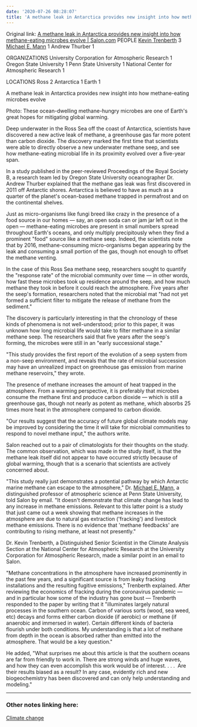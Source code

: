 ```yaml
---
date: '2020-07-26 08:28:07'
title: 'A methane leak in Antarctica provides new insight into how methane-eating microbes evolve'
---
```

Original link: [A methane leak in Antarctica provides new insight into how methane-eating microbes evolve &#124; Salon.com](https://www.salon.com/2020/07/24/a-methane-leak-in-antarctica-provides-new-insight-into-how-methane-eating-microbes-evolve/)
PEOPLE
[Kevin Trenberth](/Kevin-Trenberth)                3
[Michael E. Mann](/Michael-E.-Mann)                1
Andrew Thurber                 1

ORGANIZATIONS
University Corporation for Atmospheric Research 1
Oregon State University        1
Penn State University          1
National Center for Atmospheric Research 1

LOCATIONS
Ross                           2
Antarctica                     1
Earth                          1

A methane leak in Antarctica provides new insight into how methane-eating microbes evolve

Photo: These ocean-dwelling methane-hungry microbes are one of Earth's great hopes
for mitigating global warming.

Deep underwater in the Ross Sea off the coast of Antarctica, scientists
have discovered a new active leak of methane, a greenhouse gas far more
potent than carbon dioxide. The discovery marked the first time that
scientists were able to directly observe a new underwater methane seep, and
see how methane-eating microbial life in its proximity evolved over a
five-year span. 

In a study published in the peer-reviewed Proceedings of the Royal
Society B, a research team led by Oregon State University
oceanographer Dr. Andrew Thurber explained that the methane gas leak was
first discovered in 2011 off Antarctic shores. Antarctica is believed to
have as much as a quarter of the planet's ocean-based methane trapped in
permafrost and on the continental shelves.

Just as micro-organisms like fungi breed like crazy in the presence of a
food source in our homes — say, an open soda can or jam jar left out in
the open — methane-eating microbes are present in small numbers spread
throughout Earth's oceans, and only multiply precipitously when they find
a prominent "food" source like a methane seep. Indeed, the scientists note
that by 2016, methane-consuming micro-organisms began appearing by the leak
and consuming a small portion of the gas, though not enough to offset the
methane venting. 

In the case of this Ross Sea methane seep, researchers sought to quantify
the "response rate" of the microbial community over time — in other
words, how fast these microbes took up residence around the seep, and how
much methane they took in before it could reach the atmosphere. Five years
after the seep's formation, researchers noted that the microbial mat "had
not yet formed a sufficient filter to mitigate the release of methane from
the sediment."

The discovery is particularly interesting in that the chronology of these
kinds of phenomena is not well-understood; prior to this paper, it was
unknown how long microbial life would take to filter methane in a similar
methane seep. The researchers said that five years after the seep's
forming, the microbes were still in an "early successional stage."

"This study provides the first report of the evolution of a seep system
from a non-seep environment, and reveals that the rate of microbial
succession may have an unrealized impact on greenhouse gas emission from
marine methane reservoirs," they wrote.

The presence of methane increases the amount of heat trapped in the
atmosphere. From a warming perspective, it is preferably that microbes
consume the methane first and produce carbon dioxide — which is still a
greenhouse gas, though not nearly as potent as methane, which absorbs 25
times more heat in the atmosphere compared to carbon dioxide.

"Our results suggest that the accuracy of future global climate models may
be improved by considering the time it will take for microbial communities
to respond to novel methane input," the authors write.

Salon reached out to a pair of climatologists for their thoughts on the
study. The common observation, which was made in the study itself, is that
the methane leak itself did not appear to have occurred strictly because of
global warming, though that is a scenario that scientists are actively
concerned about. 

"This study really just demonstrates a potential pathway by which Antarctic
marine methane can escape to the atmosphere," Dr. [Michael E. Mann](/Michael-E.-Mann), a
distinguished professor of atmospheric science at Penn State University,
told Salon by email. "It doesn't demonstrate that climate change has lead
to any increase in methane emissions. Relevant to this latter point is a
study that just came out a week showing that methane increases in the
atmosphere are due to natural gas extraction ('fracking') and livestock
methane emissions. There is no evidence that 'methane feedbacks' are
contributing to rising methane, at least not presently."

Dr. Kevin Trenberth, a Distinguished Senior Scientist in the Climate
Analysis Section at the National Center for Atmospheric Research at the
University Corporation for Atmospheric Research, made a similar point in an
email to Salon.

"Methane concentrations in the atmosphere have increased prominently in the
past few years, and a significant source is from leaky fracking
installations and the resulting fugitive emissions," Trenberth explained.
After reviewing the economics of fracking during the coronavirus pandemic
— and in particular how some of the industry has gone bust — Trenberth
responded to the paper by writing that it "illuminates largely natural
processes in the southern ocean. Carbon of various sorts (wood, sea weed,
etc) decays and forms either carbon dioxide (if aerobic) or methane (if
anaerobic and immersed in water). Certain different kinds of bacteria
flourish under both conditions. My understanding is that a lot of methane
from depth in the ocean is absorbed rather than emitted into the
atmosphere. That would be a key question."

He added, "What surprises me about this article is that the southern oceans
are far from friendly to work in. There are strong winds and huge waves,
and how they can even accomplish this work would be of interest. . .
.  Are their results biased as a result? In any case, evidently rich and
new biogeochemistry has been discovered and can only help understanding and
modeling."

---
### Other notes linking here:

[Climate change](/Climate-change)
